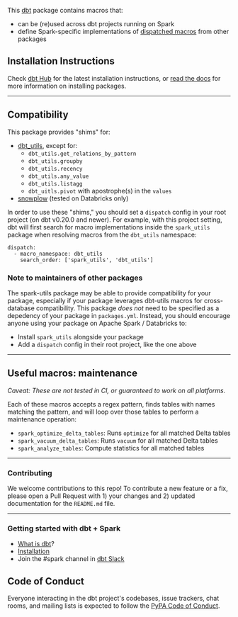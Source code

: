 This [dbt](https://github.com/dbt-labs/dbt) package contains macros 
that:
- can be (re)used across dbt projects running on Spark
- define Spark-specific implementations of [dispatched macros](https://docs.getdbt.com/reference/dbt-jinja-functions/dispatch) from other packages

## Installation Instructions

Check [dbt Hub](https://hub.getdbt.com) for the latest installation 
instructions, or [read the docs](https://docs.getdbt.com/docs/package-management) 
for more information on installing packages.

----

## Compatibility

This package provides "shims" for:
- [dbt_utils](https://github.com/dbt-labs/dbt-utils), except for:
    - `dbt_utils.get_relations_by_pattern`
    - `dbt_utils.groupby`
    - `dbt_utils.recency`
    - `dbt_utils.any_value`
    - `dbt_utils.listagg`
    - `dbt_uitls.pivot` with apostrophe(s) in the `values` 
- [snowplow](https://github.com/dbt-labs/snowplow) (tested on Databricks only)

In order to use these "shims," you should set a `dispatch` config in your root project (on dbt v0.20.0 and newer). For example, with this project setting, dbt will first search for macro implementations inside the `spark_utils` package when resolving macros from the `dbt_utils` namespace:
```
dispatch:
  - macro_namespace: dbt_utils
    search_order: ['spark_utils', 'dbt_utils']
```

### Note to maintainers of other packages

The spark-utils package may be able to provide compatibility for your package, especially if your package leverages dbt-utils macros for cross-database compatibility. This package _does not_ need to be specified as a depedency of your package in `packages.yml`. Instead, you should encourage anyone using your package on Apache Spark / Databricks to:
- Install `spark_utils` alongside your package
- Add a `dispatch` config in their root project, like the one above

----

## Useful macros: maintenance

_Caveat: These are not tested in CI, or guaranteed to work on all platforms._

Each of these macros accepts a regex pattern, finds tables with names matching the pattern, and will loop over those tables to perform a maintenance operation:

- `spark_optimize_delta_tables`: Runs `optimize` for all matched Delta tables
- `spark_vacuum_delta_tables`: Runs `vacuum` for all matched Delta tables
- `spark_analyze_tables`: Compute statistics for all matched tables

----

### Contributing

We welcome contributions to this repo! To contribute a new feature or a fix, 
please open a Pull Request with 1) your changes and 2) updated documentation for 
the `README.md` file.

----

### Getting started with dbt + Spark

- [What is dbt](https://docs.getdbt.com/docs/introduction)?
- [Installation](https://github.com/dbt-labs/dbt-spark)
- Join the #spark channel in [dbt Slack](http://slack.getdbt.com/)


## Code of Conduct

Everyone interacting in the dbt project's codebases, issue trackers, chat rooms, 
and mailing lists is expected to follow the 
[PyPA Code of Conduct](https://www.pypa.io/en/latest/code-of-conduct/).
